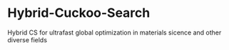 # Hybrid-Cuckoo-Search
Hybrid CS for ultrafast global optimization in materials sicence and other diverse fields
